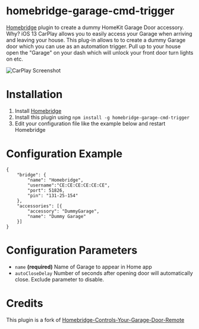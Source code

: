 # homebridge-garage-cmd-trigger
[Homebridge](https://github.com/nfarina/homebridge) plugin to create a dummy HomeKit Garage Door accessory. Why? iOS 13 CarPlay allows you to easily access your Garage when arriving and leaving your house. This plug-in allows to to create a dummy Garage door which you can use as an automation trigger. Pull up to your house open the "Garage" on your dash which will unlock your front door turn lights on etc.

![CarPlay Screenshot](https://github.com/fascpt/homebridge-garage-cmd-trigger/blob/master/carplay.png?raw=true)

# Installation
1. Install [Homebridge](https://github.com/nfarina/homebridge#installation)
2. Install this plugin using `npm install -g homebridge-garage-cmd-trigger`
3. Edit your configuration file like the example below and restart Homebridge

# Configuration Example
```
{
	"bridge": {
		"name": "Homebridge",
		"username":"CE:CE:CE:CE:CE:CE",
		"port": 51826,
		"pin": "131-25-154"
	},
	"accessories": [{
		"accessory": "DummyGarage",
		"name": "Dummy Garage"
	}]
}
```

# Configuration Parameters

* ```name``` __(required)__ Name of Garage to appear in Home app
* ```autoCloseDelay``` Number of seconds after opening door will automatically close. Exclude parameter to disable.

# Credits

This plugin is a fork of [Homebridge-Controls-Your-Garage-Door-Remote](https://github.com/kropatschek/Homebridge-Controls-Your-Garage-Door-Remote)
